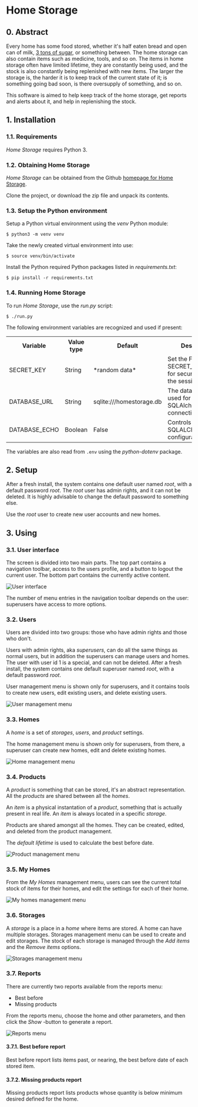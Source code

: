 
# Home Storage

## 0. Abstract

Every home has some food stored, whether it's half eaten bread and open can of milk, [3 tons of sugar](https://www.riemurasia.net/kuva/Sokerivarasto/69529), or something between. The home storage can also contain items such as medicine, tools, and so on. The items in home storage often have limited lifetime, they are constantly being used, and the stock is also constantly being replenished with new items. The larger the storage is, the harder it is to keep track of the current state of it; is something going bad soon, is there oversupply of something, and so on.

This software is aimed to help keep track of the home storage, get reports and alerts about it, and help in replenishing the stock.



## 1. Installation


### 1.1. Requirements
*Home Storage* requires Python 3.


### 1.2. Obtaining Home Storage
*Home Storage* can be obtained from the Github [homepage for Home Storage](https://github.com/Peanhua/HomeStorage).

Clone the project, or download the zip file and unpack its contents.


### 1.3. Setup the Python environment
Setup a Python virtual environment using the *venv* Python module:

```$ python3 -m venv venv```

Take the newly created virtual environment into use:

```$ source venv/bin/activate```

Install the Python required Python packages listed in *requirements.txt*:

```$ pip install -r requirements.txt```


### 1.4. Running Home Storage
To run *Home Storage*, use the *run.py* script:

```$ ./run.py```

The following environment variables are recognized and used if present:
<table>
  <tr><th>Variable     </th><th>Value type</th><th>Default      </th><th>Description</th></tr>
  <tr><td>SECRET_KEY   </td><td>String    </td><td>*random data*</td><td>Set the Flask SECRET_KEY used for securely signing the session cookie.</td></tr>
  <tr><td>DATABASE_URL </td><td>String    </td><td>sqlite:///homestorage.db</td><td>The database URL used for SQLAlchemy connection.</td></tr>
  <tr><td>DATABASE_ECHO</td><td>Boolean   </td><td>False        </td><td>Controls the SQLALCHEMY_ECHO configuration.</td></tr>
</table>

The variables are also read from ```.env``` using the *python-dotenv* package.


    
## 2. Setup
After a fresh install, the system contains one default user named *root*, with a default password *root*. The *root* user has admin rights, and it can not be deleted. It is highly advisable to change the default password to something else.

Use the *root* user to create new user accounts and new homes.



## 3. Using


### 3.1. User interface
The screen is divided into two main parts. The top part contains a navigation toolbar, access to the users profile, and a button to logout the current user. The bottom part contains the currently active content.

![User interface](userinterface.png)

The number of menu entries in the navigation toolbar depends on the user: superusers have access to more options.


### 3.2. Users
Users are divided into two groups: those who have admin rights and those who don't.

Users with admin rights, aka *superusers*, can do all the same things as normal users, but in addition the superusers can manage users and homes. The user with user id 1 is a special, and can not be deleted. After a fresh install, the system contains one default superuser named *root*, with a default password *root*.

User management menu is shown only for superusers, and it contains tools to create new users, edit existing users, and delete existing users.

![User management menu](users.png)


### 3.3. Homes
A *home* is a set of *storages*, *users*, and *product* settings.

The home management menu is shown only for superusers, from there, a superuser can create new homes, edit and delete existing homes.

![Home management menu](homes.png)


### 3.4. Products
A *product* is something that can be stored, it's an abstract representation. All the *products* are shared between all the *homes*.

An *item* is a physical instantation of a *product*, something that is actually present in real life. An *item* is always located in a specific *storage*.

Products are shared amongst all the homes. They can be created, edited, and deleted from the product management.

The *default lifetime* is used to calculate the best before date.

![Product management menu](products.png)


### 3.5. My Homes
From the *My Homes* management menu, users can see the current total stock of items for their homes, and edit the settings for each of their home.

![My homes management menu](myhomes.png)


### 3.6. Storages
A *storage* is a place in a *home* where items are stored. A home can have multiple storages. Storages management menu can be used to create and edit storages. The stock of each storage is managed through the *Add items* and the *Remove items* options.

![Storages management menu](storages.png)


### 3.7. Reports
There are currently two reports available from the reports menu:
* Best before
* Missing products

From the reports menu, choose the home and other parameters, and then click the *Show* -button to generate a report.

![Reports menu](reports.png)


#### 3.7.1. Best before report
Best before report lists items past, or nearing, the best before date of each stored item.


#### 3.7.2. Missing products report
Missing products report lists products whose quantity is below minimum desired defined for the home.

